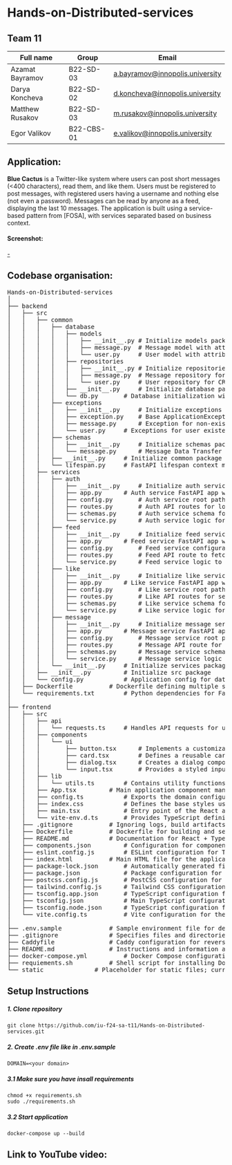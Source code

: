 # Hands-on-Distributed-services

## Team 11
| Full name       | Group     | Email                           |
|-----------------|-----------|---------------------------------|
| Azamat Bayramov | B22-SD-03 | a.bayramov@innopolis.university |
| Darya Koncheva  | B22-SD-02 | d.koncheva@innopolis.university |
| Matthew Rusakov | B22-SD-03 | m.rusakov@innopolis.university  |
| Egor Valikov    | B22-CBS-01| e.valikov@innopolis.university  |

## Application:

**Blue Cactus** is a Twitter-like system where users can post short messages (<400 characters), read them, and like them. Users must be registered to post messages, with registered users having a username and nothing else (not even a password). Messages can be read by anyone as a feed, displaying the last 10 messages. The application is built using a service-based pattern from [FOSA], with services separated based on business context.

#### Screenshot:

[-](https://github.com/iu-f24-sa-t11/Hands-on-Distributed-services/raw/main/static/screenshot.jpg)

## Codebase organisation:
<pre>
Hands-on-Distributed-services
│
├── backend
│   ├── src
│   │   ├── common
│   │   │   ├── database
│   │   │   │   ├── models
│   │   │   │   │   ├── __init__.py	# Initialize models package
│   │   │   │   │   ├── message.py	# Message model with attributes and collection settings
│   │   │   │   │   └── user.py		# User model with attributes and collection settings
│   │   │   │   ├── repositories
│   │   │   │   │   ├── __init__.py	# Initialize repositories package
│   │   │   │   │   ├── message.py	# Message repository for CRUD and like management
│   │   │   │   │   └── user.py		# User repository for CRUD and existence check
│   │   │   │   ├── __init__.py		# Initialize database package
│   │   │   │   └── db.py		# Database initialization with Beanie and MongoDB models
│   │   │   ├── exceptions
│   │   │   │   ├── __init__.py		# Initialize exceptions package
│   │   │   │   ├── exception.py	# Base ApplicationException and handler for custom exceptions
│   │   │   │   ├── message.py		# Exception for non-existent messages
│   │   │   │   └── user.py		# Exceptions for user existence issues
│   │   │   ├── schemas
│   │   │   │   ├── __init__.py		# Initialize schemas package
│   │   │   │   └── message.py		# Message Data Transfer Object (DTO) schema
│   │   │   ├── __init__.py		# Initialize common package
│   │   │   └── lifespan.py		# FastAPI lifespan context manager for initializing the database
│   │   ├── services
│   │   │   ├── auth
│   │   │   │   ├── __init__.py		# Initialize auth service
│   │   │   │   ├── app.py		# Auth service FastAPI app with CORS and exception handling
│   │   │   │   ├── config.py		# Auth service root path configuration
│   │   │   │   ├── routes.py		# Auth API routes for login and registration
│   │   │   │   ├── schemas.py		# Auth service schema for UsernameDTO with validation
│   │   │   │   └── service.py		# Auth service logic for user registration and login
│   │   │   ├── feed
│   │   │   │   ├── __init__.py		# Initialize feed service
│   │   │   │   ├── app.py		# Feed service FastAPI app with CORS and exception handling
│   │   │   │   ├── config.py		# Feed service configuration for root path and message limit
│   │   │   │   ├── routes.py		# Feed API route to fetch the message feed
│   │   │   │   └── service.py		# Feed service logic to get the latest messages
│   │   │   ├── like
│   │   │   │   ├── __init__.py		# Initialize like service
│   │   │   │   ├── app.py		# Like service FastAPI app with CORS and exception handling
│   │   │   │   ├── config.py		# Like service root path configuration
│   │   │   │   ├── routes.py		# Like API routes for setting and unsetting likes
│   │   │   │   ├── schemas.py		# Like service schema for validating like data (message_id and username)
│   │   │   │   └── service.py		# Like service logic for handling likes and unlikes
│   │   │   ├── message
│   │   │   │   ├── __init__.py		# Initialize message service
│   │   │   │   ├── app.py		# Message service FastAPI app with CORS and exception handling
│   │   │   │   ├── config.py		# Message service root path configuration
│   │   │   │   ├── routes.py		# Message API route for creating a message
│   │   │   │   ├── schemas.py		# Message service schema for message creation validation
│   │   │   │   └── service.py		# Message service logic for creating and returning messages
│   │   │   └── __init__.py		# Initialize services package
│   │   ├── __init__.py			# Initialize src package
│   │   └── config.py			# Application config for database and field length constraints
│   ├── Dockerfile			# Dockerfile defining multiple services for auth, feed, like, and message
│   └── requirements.txt		# Python dependencies for FastAPI and MongoDB-related packages
│
├── frontend
│   ├── src
│   │   ├── api
│   │   │   └── requests.ts		# Handles API requests for user authentication and messaging features using Axios
│   │   ├── components
│   │   │   └── ui
│   │   │       ├── button.tsx		# Implements a customizable button component with variant and size options
│   │   │       ├── card.tsx		# Defines a reusable card component with header, title, description, content, and footer sections
│   │   │       ├── dialog.tsx		# Creates a dialog component with customizable content and actions for modal interactions
│   │   │       └── input.tsx		# Provides a styled input component with a consistent design for user input
│   │   ├── lib
│   │   │   └── utils.ts		# Contains utility functions for class name management using clsx and tailwind-merge
│   │   ├── App.tsx			# Main application component managing user authentication, messaging, and feed display logic
│   │   ├── config.ts			# Exports the domain configuration for the application, allowing easy environment management
│   │   ├── index.css			# Defines the base styles using Tailwind CSS, including custom properties for light and dark themes
│   │   ├── main.tsx			# Entry point of the React application, rendering the main App component in strict mode
│   │   └── vite-env.d.ts		# Provides TypeScript definitions for Vite's client environment, enhancing type support in the project
│   ├── .gitignore			# Ignoring logs, build artifacts, and editor-specific files
│   ├── Dockerfile			# Dockerfile for building and serving the frontend application with Nginx
│   ├── README.md			# Documentation for React + TypeScript + Vite template setup and Expanding the ESLint configuration
│   ├── components.json			# Configuration for component aliases and Tailwind CSS settings
│   ├── eslint.config.js		# ESLint configuration for TypeScript and React with specific rules
│   ├── index.html			# Main HTML file for the application
│   ├── package-lock.json		# Automatically generated file that locks the dependencies versions
│   ├── package.json			# Package configuration for the frontend application, including scripts and dependencies
│   ├── postcss.config.js		# PostCSS configuration for using Tailwind CSS and autoprefixer
│   ├── tailwind.config.js		# Tailwind CSS configuration defining dark mode and theme extensions
│   ├── tsconfig.app.json		# TypeScript configuration for the application, including compiler options and paths
│   ├── tsconfig.json			# Main TypeScript configuration referencing app and node configurations
│   ├── tsconfig.node.json		# TypeScript configuration for Node.js with specific compiler options
│   └── vite.config.ts			# Vite configuration for the React application, including plugins and alias settings
│
├── .env.sample				# Sample environment file for defining environment variables, such as DOMAIN
├── .gitignore				# Specifies files and directories to be ignored by Git
├── Caddyfile				# Caddy configuration for reverse proxying to various backend services and frontend
├── README.md				# Instructions and information about the project setup, organization, and team
├── docker-compose.yml			# Docker Compose configuration for defining services, networks, and volumes
├── requiements.sh			# Shell script for installing Docker and Docker Compose on Ubuntu
└── static				# Placeholder for static files; currently empty
</pre>
## Setup Instructions

##### 1. Clone repository
```
git clone https://github.com/iu-f24-sa-t11/Hands-on-Distributed-services.git
```

##### 2. Create .env file like in .env.sample
```
DOMAIN=<your domain>
```

##### 3.1 Make sure you have insall requirements
```
chmod +x requirements.sh
sudo ./requirements.sh
```

##### 3.2 Start application
```
docker-compose up --build
```

## Link to YouTube video:
